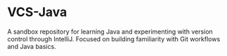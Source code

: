 # VCS-Java
A sandbox repository for learning Java and experimenting with version control through IntelliJ. Focused on building familiarity with Git workflows and Java basics.
